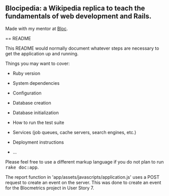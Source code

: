 ## Blocipedia: a Wikipedia replica to teach the fundamentals of web development and Rails.
 
 Made with my mentor at [Bloc](http://bloc.io).

== README

This README would normally document whatever steps are necessary to get the
application up and running.

Things you may want to cover:

* Ruby version

* System dependencies

* Configuration

* Database creation

* Database initialization

* How to run the test suite

* Services (job queues, cache servers, search engines, etc.)

* Deployment instructions

* ...


Please feel free to use a different markup language if you do not plan to run
<tt>rake doc:app</tt>.



The report function in 'app/assets/javascripts/application.js' uses a POST request to create an event on the server. This was done to create an event for the Blocmetrics project in User Story 7. 